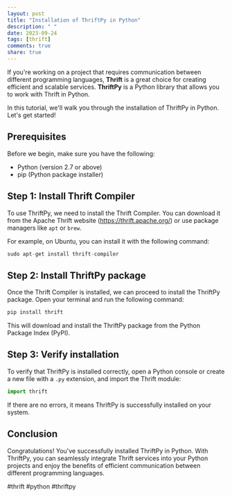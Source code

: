 ```yaml
---
layout: post
title: "Installation of ThriftPy in Python"
description: " "
date: 2023-09-24
tags: [thrift]
comments: true
share: true
---
```


If you're working on a project that requires communication between different programming languages, **Thrift** is a great choice for creating efficient and scalable services. **ThriftPy** is a Python library that allows you to work with Thrift in Python.

In this tutorial, we'll walk you through the installation of ThriftPy in Python. Let's get started!

## Prerequisites

Before we begin, make sure you have the following:

- Python (version 2.7 or above)
- pip (Python package installer)

## Step 1: Install Thrift Compiler

To use ThriftPy, we need to install the Thrift Compiler. You can download it from the Apache Thrift website (https://thrift.apache.org/) or use package managers like `apt` or `brew`. 

For example, on Ubuntu, you can install it with the following command:

```python
sudo apt-get install thrift-compiler
```

## Step 2: Install ThriftPy package

Once the Thrift Compiler is installed, we can proceed to install the ThriftPy package. Open your terminal and run the following command:

```python
pip install thrift
```

This will download and install the ThriftPy package from the Python Package Index (PyPI).

## Step 3: Verify installation

To verify that ThriftPy is installed correctly, open a Python console or create a new file with a `.py` extension, and import the Thrift module:

```python
import thrift
```

If there are no errors, it means ThriftPy is successfully installed on your system.

## Conclusion

Congratulations! You've successfully installed ThriftPy in Python. With ThriftPy, you can seamlessly integrate Thrift services into your Python projects and enjoy the benefits of efficient communication between different programming languages.

#thrift #python #thriftpy